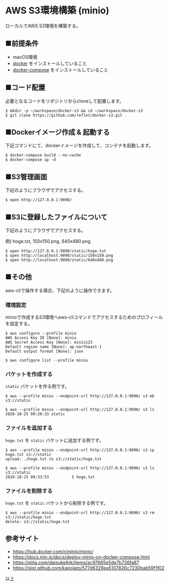 # AWS S3環境構築 (minio)
ローカルでAWS S3環境を構築する。

## ■前提条件
* macOS環境
* [docker](https://docs.docker.com/get-docker/) をインストールしていること
* [docker-compose](https://docs.docker.com/compose/install/) をインストールしていること

## ■コード配置
必要となるコードをリポジトリからcloneして配置します。

```
$ mkdir -p ~/workspace/docker-s3 && cd ~/workspace/docker-s3
$ git clone https://github.com/reflet/docker-s3.git .
```

## ■Dockerイメージ作成 & 起動する
下記コマンドにて、dockerイメージを作成して、コンテナを起動します。

```
$ docker-compose build --no-cache
$ docker-compose up -d
```

## ■S3管理画面
下記のようにブラウザでアクセスする。

```
$ open http://127.0.0.1:9090/
```

## ■S3に登録したファイルについて
下記のようにブラウザでアクセスする。

例) hoge.txt, 150x150.png, 640x480.png
```
$ open http://127.0.0.1:9090/static/hoge.txt
$ open http://localhost:9090/static/150x150.png
$ open http://localhost:9090/static/640x480.png
```

## ■その他
aws-cliで操作する場合、下記のように操作できます。

### 環境設定
minioで作成するS3環境へaws-cliコマンドでアクセスするためのプロフィールを設定する。

```
$ aws configure --profile minio
AWS Access Key ID [None]: minio
AWS Secret Access Key [None]: minio123
Default region name [None]: ap-northeast-1
Default output format [None]: json

$ aws configure list --profile minio
```

### バケットを作成する
`static` バケットを作る例です。

```
$ aws --profile minio --endpoint-url http://127.0.0.1:9090/ s3 mb s3://static

$ aws --profile minio --endpoint-url http://127.0.0.1:9090/ s3 ls
2020-10-25 09:20:33 static
```

### ファイルを追加する
`hoge.txt` を `static` バケットに追加する例です。

```
$ aws --profile minio --endpoint-url http://127.0.0.1:9090/ s3 cp hoge.txt s3://static
upload: ./hoge.txt to s3://static/hoge.txt

$ aws --profile minio --endpoint-url http://127.0.0.1:9090/ s3 ls s3://static
2020-10-25 09:33:53          5 hoge.txt
```

### ファイルを削除する
`hoge.txt` を `static` バケットから削除する例です。

```
$ aws --profile minio --endpoint-url http://127.0.0.1:9090/ s3 rm s3://static/hoge.txt
delete: s3://static/hoge.txt
```

## 参考サイト
- https://hub.docker.com/r/minio/minio/
- https://docs.min.io/docs/deploy-minio-on-docker-compose.html
- https://qiita.com/daisukeArk/items/ac97665e5de7b726fa67
- https://gist.github.com/kanolato/577d6329ea5107826c7230bab59f1f02

以上
